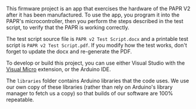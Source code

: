 This firmware project is an app that exercises the hardware of the PAPR V2 after it has been manufactured. To use the app, you program it into the PAPR's microcontroller, then you perform the steps described in the test script, to verify that the PAPR is working correctly.

The test script source file is `PAPR v2 Test Script.docx` and a printable test script is `PAPR v2 Test Script.pdf`. If you modify how the test works, don't forget to update the docx and re-generate the PDF.

To develop or build this project, you can use either Visual Studio with the [Visual Micro](https://www.visualmicro.com) extension, or the Arduino IDE.

The `libraries` folder contains Arduino libraries that the code uses. We use our own copy of these libraries (rather than rely on Arduino's library manager to fetch us a copy) so that builds of our software are 100% repeatable.

